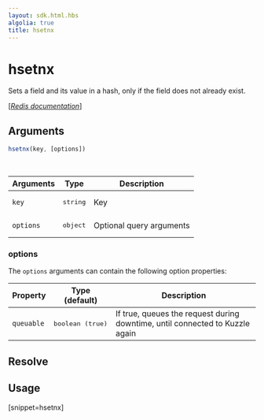 ```yaml
---
layout: sdk.html.hbs
algolia: true
title: hsetnx
---
```


# hsetnx


Sets a field and its value in a hash, only if the field does not already exist.

[[_Redis documentation_]](https://redis.io/commands/hsetnx)

## Arguments

```js
hsetnx(key, [options])

```

<br/>

| Arguments    | Type    | Description |
|--------------|---------|-------------|
| `key` | <pre>string</pre> | Key |
| ``options`` | <pre>object</pre> | Optional query arguments |

### options

The `options` arguments can contain the following option properties:

| Property   | Type (default)   | Description                       |
| ---------- | ------- | --------------------------------- |
| `queuable` | <pre>boolean (true)</pre> | If true, queues the request during downtime, until connected to Kuzzle again |

## Resolve

## Usage

[snippet=hsetnx]
